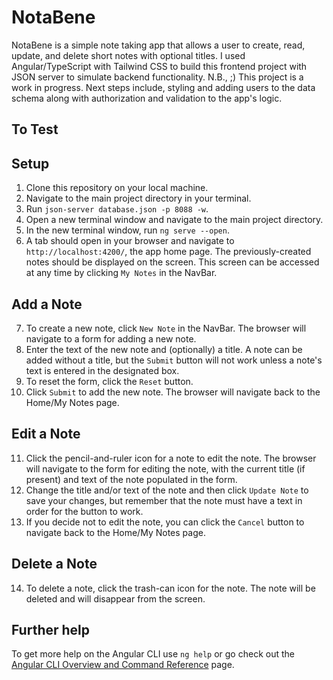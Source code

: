 # NotaBene

NotaBene is a simple note taking app that allows a user to create, read, update, and delete short notes with optional titles.
I used Angular/TypeScript with Tailwind CSS to build this frontend project with JSON server to simulate backend functionality.
N.B., ;) This project is a work in progress. Next steps include, styling and adding users to the data schema along with authorization and validation to the app's logic.

## To Test

## Setup

1. Clone this repository on your local machine.
2. Navigate to the main project directory in your terminal.
3. Run `json-server database.json -p 8088 -w`.
4. Open a new terminal window and navigate to the main project directory.
5. In the new terminal window, run `ng serve --open`.
6. A tab should open in your browser and navigate to `http://localhost:4200/`, the app home page. The previously-created notes should be displayed on the screen. This screen can be accessed at any time by clicking `My Notes` in the NavBar.

## Add a Note

7. To create a new note, click `New Note` in the NavBar. The browser will navigate to a form for adding a new note.
8. Enter the text of the new note and (optionally) a title. A note can be added without a title, but the `Submit` button will not work unless a note's text is entered in the designated box.
9. To reset the form, click the `Reset` button.
10. Click `Submit` to add the new note. The browser will navigate back to the Home/My Notes page.

## Edit a Note

11. Click the pencil-and-ruler icon for a note to edit the note. The browser will navigate to the form for editing the note, with the current title (if present) and text of the note populated in the form.
12. Change the title and/or text of the note and then click `Update Note` to save your changes, but remember that the note must have a text in order for the button to work.
13. If you decide not to edit the note, you can click the `Cancel` button to navigate back to the Home/My Notes page.

## Delete a Note

14. To delete a note, click the trash-can icon for the note. The note will be deleted and will disappear from the screen.

## Further help

To get more help on the Angular CLI use `ng help` or go check out the [Angular CLI Overview and Command Reference](https://angular.io/cli) page.
